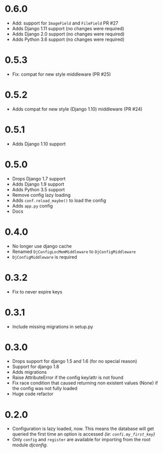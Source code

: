 0.6.0
==================

* Add: support for `ImageField` and `FileField` PR #27
* Adds Django 1.11 support (no changes were required)
* Adds Django 2.0 support (no changes were required)
* Adds Python 3.6 support (no changes were required)

0.5.3
==================

* Fix: compat for new style middleware (PR #25)

0.5.2
==================

* Adds compat for new style (Django 1.10) middleware (PR #24)

0.5.1
==================

* Adds Django 1.10 support

0.5.0
==================

* Drops Django 1.7 support
* Adds Django 1.9 support
* Adds Python 3.5 support
* Remove config lazy loading
* Adds `conf.reload_maybe()` to load the config
* Adds `app.py` config
* Docs

0.4.0
==================

* No longer use django cache
* Renamed `DjConfigLocMemMiddleware` to `DjConfigMiddleware`
* `DjConfigMiddleware` is required

0.3.2
==================

* Fix to never expire keys

0.3.1
==================

* Include missing migrations in setup.py

0.3.0
==================

* Drops support for django 1.5 and 1.6 (for no special reason)
* Support for django 1.8
* Adds migrations
* Raise AttributeError if the config key/attr is not found
* Fix race condition that caused returning non existent values (None) if the config was not fully loaded
* Huge code refactor

0.2.0
==================

* Configuration is lazy loaded, now. This means the database will get queried the first time an option is accessed *(ie: `confi.my_first_key`)*
* Only `config` and `register` are available for importing from the root module *djconfig*.
